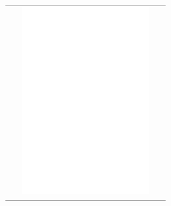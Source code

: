 <table>
  <tr>
    <td colspan="2" align="center">
      <img align="center" src="/github-metrics.svg" alt="Metrics" width="400"></img>
      <img align="center" src="/metrics.plugin.isocalendar.svg" alt="Metrics" width="400">
      <img align="center" src="/metrics.plugin.pagespeed.svg" alt="Metrics" width="400">
      <img width="900" height="1" alt="">
    </td>
  </tr>
</table>
